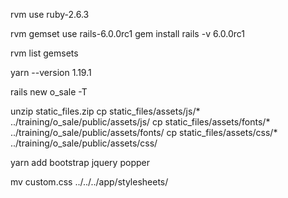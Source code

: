 
 rvm use ruby-2.6.3

 rvm gemset use rails-6.0.0rc1
  gem install rails -v 6.0.0rc1

  rvm list gemsets
  

yarn --version
1.19.1

rails new o_sale -T

unzip static_files.zip
 cp static_files/assets/js/*  ../training/o_sale/public/assets/js/
 cp static_files/assets/fonts/*  ../training/o_sale/public/assets/fonts/
 cp static_files/assets/css/*  ../training/o_sale/public/assets/css/

yarn add bootstrap jquery popper

 mv custom.css ../../../app/stylesheets/